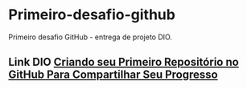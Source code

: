 # Primeiro-desafio-github
Primeiro desafio GitHub - entrega de projeto DIO.

## Link DIO [Criando seu Primeiro Repositório no GitHub Para Compartilhar Seu Progresso](http://web.dio.me/lab/criando-seu-primeiro-repositorio-no-github-para-compartilhar-seu-progresso/learning/e714fb1c-4990-4c47-99a5-d97703e40b4d?back=/track/bootcamp-microsoft-dynamics-365-brasil)
